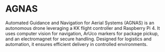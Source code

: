 # AGNAS
Automated Guidance and Navigation for Aerial Systems (AGNAS) is an autonomous drone leveraging a KK flight controller and Raspberry Pi 4. It uses computer vision for navigation, ArUco markers for package pickup, and an electromagnet for secure handling. Designed for logistics and automation, it ensures efficient delivery in controlled environments.
